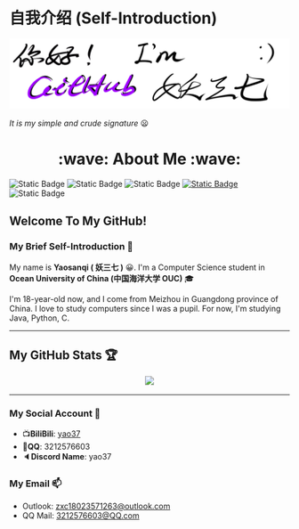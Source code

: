 # 自我介绍 (Self-Introduction)

![](me.png)

*<gray>It is my simple and crude signature* :frowning:

<div align="center">
 <h1>:wave: About Me :wave:</h1>
</div>

![Static Badge](https://img.shields.io/badge/Super%20Miku%20Fans-39C5BB) ![Static Badge](https://img.shields.io/badge/我去-初音未来-39C5BB) ![Static Badge](https://img.shields.io/badge/VSCode-YYDS-gold) [![Static Badge](https://img.shields.io/badge/GitHub-Yaosanqi137-black)](https://github.com/Yaosanqi137) ![Static Badge](https://img.shields.io/badge/JetBrians-YYDS-gold)



## Welcome To My GitHub!

### My Brief Self-Introduction 🤔

My name is **Yaosanqi ( 妖三七 )** :grinning:. I'm a Computer Science student in **Ocean University of China (中国海洋大学 OUC)** :mortar_board:

I'm 18-year-old now, and I come from Meizhou in Guangdong province of China. I love to study computers since I was a pupil. For now, I'm studying Java, Python, C.

---
## My GitHub Stats 🏆

<div align="center">
  <a herf=""><img src="https://github-readme-stats.vercel.app/api?username=Yaosanqi137&theme=radical"></a>
</div>

---
### My Social Account :star_struck:

- :tv:**BiliBili**: [yao37](https://space.bilibili.com/363216678)
- :penguin:**QQ**: 3212576603
- :speaker:**Discord Name**: yao37

### My Email :mailbox:

- Outlook: zxc18023571263@outlook.com
- QQ Mail: 3212576603@QQ.com
